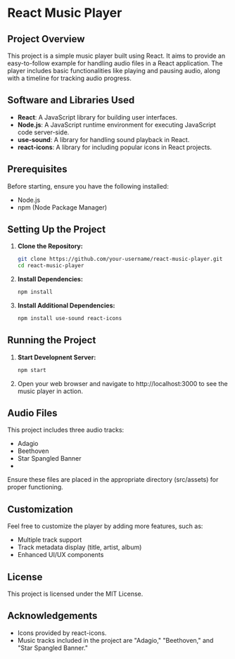 # React Music Player

## Project Overview
This project is a simple music player built using React. It aims to provide an easy-to-follow example for handling audio files in a React application. The player includes basic functionalities like playing and pausing audio, along with a timeline for tracking audio progress.

## Software and Libraries Used
- **React**: A JavaScript library for building user interfaces.
- **Node.js**: A JavaScript runtime environment for executing JavaScript code server-side.
- **use-sound**: A library for handling sound playback in React.
- **react-icons**: A library for including popular icons in React projects.

## Prerequisites
Before starting, ensure you have the following installed:
- Node.js
- npm (Node Package Manager)

## Setting Up the Project
1. **Clone the Repository:**
   ```bash
   git clone https://github.com/your-username/react-music-player.git
   cd react-music-player

2. **Install Dependencies:**
   ```bash
   npm install

3. **Install Additional Dependencies:**
   ```bash
   npm install use-sound react-icons

## Running the Project
1. **Start Developnent Server:**
   ```bash
   npm start

2. Open your web browser and navigate to http://localhost:3000 to see the music player in action.

## Audio Files
This project includes three audio tracks: 
   - Adagio
   - Beethoven
   - Star Spangled Banner
   - 
Ensure these files are placed in the appropriate directory (src/assets) for proper functioning.

## Customization 
Feel free to customize the player by adding more features, such as:
   - Multiple track support
   - Track metadata display (title, artist, album)
   - Enhanced UI/UX components

## License
This project is licensed under the MIT License.

## Acknowledgements
   - Icons provided by react-icons.
   - Music tracks included in the project are "Adagio," "Beethoven," and "Star Spangled Banner."




